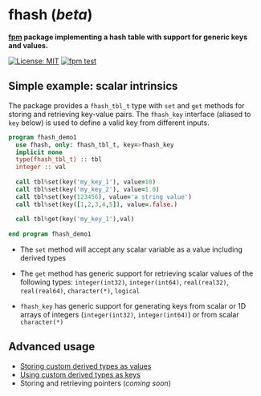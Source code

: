 # fhash (_beta_)
__[fpm](https://github.com/fortran-lang/fpm) package implementing a hash table with support for generic keys and values.__

[![License: MIT](https://img.shields.io/badge/License-MIT-blue.svg)](https://opensource.org/licenses/MIT)
[![fpm test](https://github.com/LKedward/fhash/workflows/fpm%20test/badge.svg?branch=master&event=push)](https://github.com/LKedward/fhash/actions)

## Simple example: scalar intrinsics

The package provides a `fhash_tbl_t` type with `set` and `get` methods for storing and retrieving key-value pairs.
The `fhash_key` interface (aliased to `key` below) is used to define a valid key from different inputs.

```fortran
program fhash_demo1
  use fhash, only: fhash_tbl_t, key=>fhash_key
  implicit none
  type(fhash_tbl_t) :: tbl
  integer :: val
  
  call tbl%set(key('my_key_1'), value=10)
  call tbl%set(key('my_key_2'), value=1.0)
  call tbl%set(key(123456), value='a string value')
  call tbl%set(key([1,2,3,4,5]), value=.false.)
  
  call tbl%get(key('my_key_1'),val)
  
end program fhash_demo1
```

- The `set` method will accept any scalar variable as a value including derived types

- The `get` method has generic support for retrieving scalar values of the following types: `integer(int32)`, `integer(int64)`, `real(real32)`, `real(real64)`, `character(*)`, `logical`

- `fhash_key` has generic support for generating keys from scalar or 1D arrays of integers (`integer(int32)`, `integer(int64)`) or from scalar `character(*)`


## Advanced usage

- [Storing custom derived types as values](./app/derived_type_demo)
- [Using custom derived types as keys](./app/custom_key_demo)
- Storing and retrieving pointers (*coming soon*)

